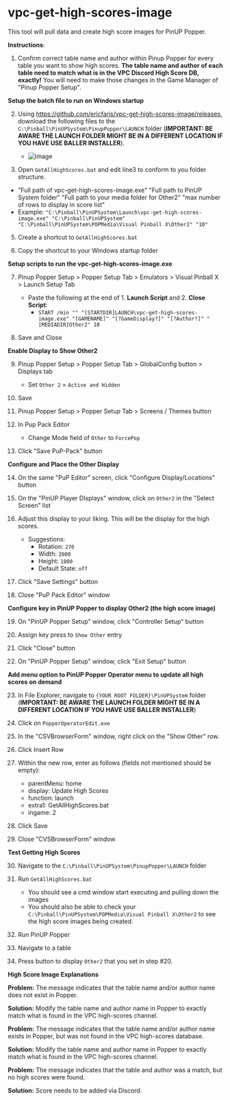 # vpc-get-high-scores-image

This tool will pull data and create high score images for PinUP Popper.

**Instructions**:

1. Confirm correct table name and author within Pinup Popper for every table you want to show high scores. **The table name and author of each table need to match what is in the VPC Discord High Score DB, exactly!**  You will need to make those changes in the Game Manager of "Pinup Popper Setup".

**Setup the batch file to run on Windows startup**

2. Using https://github.com/ericfaris/vpc-get-high-scores-image/releases, download the following files to the `C:\Pinball\PinUPSystem\PinupPopper\LAUNCH` folder (**IMPORTANT: BE AWARE THE LAUNCH FOLDER MIGHT BE IN A DIFFERENT LOCATION IF YOU HAVE USE BALLER INSTALLER**).
    - ![image](https://user-images.githubusercontent.com/1703672/148884386-6ab53c8e-c254-44a6-af6f-e38ea9a11d14.png)
    
    

3. Open `GetAllHighScores.bat` and edit line3 to conform to you folder structure.
- "Full path of vpc-get-high-scores-image.exe" "Full path to PinUP System folder" "Full path to your media folder for Other2" "max number of rows to display in score list"
- Example: `"C:\Pinball\PinUPSystem\Launch\vpc-get-high-scores-image.exe" "C:\Pinball\PinUPSystem" "C:\Pinball\PinUPSystem\POPMedia\Visual Pinball X\Other2" "10"`
    
5. Create a shortcut to `GetAllHighScores.bat`

6. Copy the shortcut to your Windows startup folder

**Setup scripts to run the vpc-get-high-scores-image.exe**

7. Pinup Popper Setup > Popper Setup Tab > Emulators > Visual Pinball X > Launch Setup Tab
    - Paste the following at the end of 1. **Launch Script** and 2. **Close Script**:
        - `START /min "" "[STARTDIR]LAUNCH\vpc-get-high-scores-image.exe" "[GAMENAME]" "[?GameDisplay?]" "[?Author?]" "[MEDIADIR]Other2" 10`
        
8. Save and Close

**Enable Display to Show Other2**

9. Pinup Popper Setup > Popper Setup Tab > GlobalConfig button > Displays tab
    - Set `Other 2` = `Active and Hidden`
    
10. Save

11. Pinup Popper Setup > Popper Setup Tab > Screens / Themes button

12. In Pup Pack Editor
    - Change Mode field of `Other` to `ForcePop`
    
13. Click "Save PuP-Pack" button

**Configure and Place the Other Display**

14. On the same "PuP Editor" screen, click "Configure Display/Locations" button

15. On the "PinUP Player DIsplays" window, click on `Other2` in the "Select Screen" list

16. Adjust this display to your liking.  This will be the display for the high scores.
    - Suggestions:
        - Rotation: `270`
        - Width: `2000`
        - Height: `1800`
        - Default State: `off`
        
17. Click "Save Settings" button

18. Close "PuP Pack Editor" window

**Configure key in PinUP Popper to display Other2 (the high score image)**

19. On "PinUP Popper Setup" window, click "Controller Setup" button

20. Assign key press to `Show Other` entry

21. Click "Close" button

22. On "PinUP Popper Setup" window, click "Exit Setup" button

**Add menu option to PinUP Popper Operator menu to update all high scores on demand**

23. In File Explorer, navigate to `{YOUR ROOT FOLDER}\PinUPSystem`  folder (**IMPORTANT: BE AWARE THE LAUNCH FOLDER MIGHT BE IN A DIFFERENT LOCATION IF YOU HAVE USE BALLER INSTALLER**)

24. Click on `PopperOperatorEdit.exe`

25. In the "CSVBrowserForm" window, right click on the "Show Other" row.

26. Click Insert Row

27. Within the new row, enter as follows (fields not mentioned should be empty):
    - parentMenu: home
    - display: Update High Scores
    - function: launch
    - extra1: GetAllHighScores.bat
    - ingame: 2
    
28. Click Save

29. Close "CVSBrowserForm" window

**Test Getting High Scores**

30. Navigate to the `C:\Pinball\PinUPSystem\PinupPopper\LAUNCH` folder

31. Run `GetAllHighScores.bat`
    - You should see a cmd window start executing and pulling down the images
    - You should also be able to check your `C:\Pinball\PinUPSystem\POPMedia\Visual Pinball X\Other2` to see the high score images being created.

32. Run PinUP Popper

33. Navigate to a table

34. Press button to display `Other2` that you set in step #20.



**High Score Image Explanations**


**Problem:** The message indicates that the table name and/or author name does not exist in Popper.

**Solution:** Modify the table name and author name in Popper to exactly match what is found in the VPC high-scores channel.




**Problem:** The message indicates that the table name and/or author name exists in Popper, but was not found in the VPC high-scores database.

**Solution:** Modify the table name and author name in Popper to exactly match what is found in the VPC high-scores channel.




**Problem:** The message indicates that the table and author was a match, but no high scores were found.

**Solution:** Score needs to be added via Discord.
